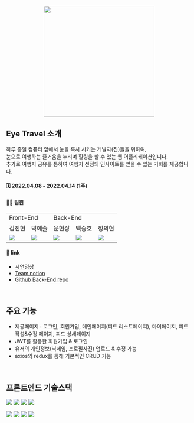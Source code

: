 <div align = center>
<img src="https://user-images.githubusercontent.com/91959791/180143315-2ede9dd4-2cd0-4eb8-bb7d-2ac1af28bf4b.png" width="300" height="300" />
</div>

## Eye Travel 소개
하루 종일 컴퓨터 앞에서 눈을 혹사 시키는 개발자(진)들을 위하여, 
<br>
눈으로 여행하는 즐거움을 누리며 힐링을 할 수 있는 웹 어플리케이션입니다. 
<br>
추가로 여행지 공유를 통하여 여행지 선정의 인사이트를 얻을 수 있는 기회를 제공합니다.

#### 🗓 2022.04.08 - 2022.04.14 (1주)
#### 🙋‍♂️ 팀원

<table>
  <tr>
    <td colspan="2">Front-End</td>
    <td colspan="3">Back-End</td>
  </tr>
  <tr>
    <td>김진현</td>
    <td>박예슬</td>
    <td>문현상</td>
    <td>백승호</td>
    <td>정의현</td>
  </tr>
  <tr>
    <td><img src="https://img.shields.io/badge/React-61DAFB?style=flat-square&logo=React&logoColor=white"/></td>
    <td><img src="https://img.shields.io/badge/React-61DAFB?style=flat-square&logo=React&logoColor=white"/></td>
    <td><img src="https://img.shields.io/badge/Springboot-6DB33F?style=flat-square&logo=Springboot&logoColor=white"/></td>
    <td><img src="https://img.shields.io/badge/Springboot-6DB33F?style=flat-square&logo=Springboot&logoColor=white"/></td>
    <td><img src="https://img.shields.io/badge/Springboot-6DB33F?style=flat-square&logo=Springboot&logoColor=white"/></td>
  </tr>
</table>


#### 🔗 link

- [시연영상](https://www.youtube.com/watch?v=UtMJc3_kFg0)
- [Team notion](https://amethyst-hail-237.notion.site/Eye-Travel-998f3273e0bf4185a7912127e15b7594)
- [Github Back-End repo](https://github.com/trip-miniproject-team8/TripBackEnd3)

<br>

## 주요 기능
- 제공페이지 : 로그인, 회원가입, 메인페이지(피드 리스트페이지), 마이페이지, 피드 작성&수정 페이지, 피드 상세페이지
- JWT를 활용한 회원가입 & 로그인
- 유저의 개인정보(닉네임, 프로필사진) 업로드 & 수정 가능
- axios와 redux를 통해 기본적인 CRUD 기능

<br>

## 프론트엔드 기술스택
<img src="https://img.shields.io/badge/React-61DAFB?style=flat-square&logo=React&logoColor=white"/> <img src="https://img.shields.io/badge/Redux-764ABC?style=flat-square&logo=Redux&logoColor=white"/> <img src="https://img.shields.io/badge/Axios-56347C?style=flat-square&logo=Axios&logoColor=white"/> <img src="https://img.shields.io/badge/react router dom-010101?style=flat-square&logo=Stomp&logoColor=white"/> 

<img src="https://img.shields.io/badge/styledcomponents-DB7093?style=flat-square&logo=styled-components&logoColor=white"/> <img src="https://img.shields.io/badge/MUI-007FFF?style=flat-square&logo=MUI&logoColor=white"/> <img src="https://img.shields.io/badge/GitHub-181717?style=flat-square&logo=GitHub&logoColor=white"/> <img src="https://img.shields.io/badge/Amazon S3-569A31?style=flat-square&logo=Amazon S3&logoColor=white"/>



